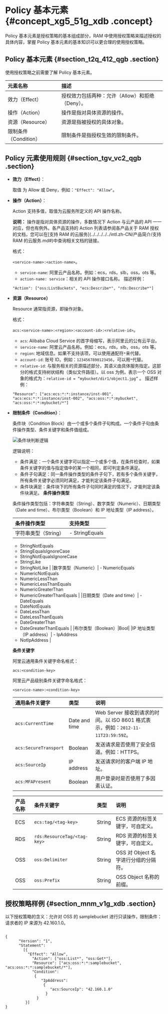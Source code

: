 # Policy 基本元素 {#concept_xg5_51g_xdb .concept}

Policy 基本元素是授权策略的基本组成部分，RAM 中使用授权策略来描述授权的具体内容，掌握 Policy 基本元素的基本知识可以更合理的使用授权策略。

## Policy 基本元素 {#section_t2q_412_qgb .section}

使用授权策略之前需要了解 Policy 基本元素。

|元素名称|描述|
|:---|:-|
|效力（Effect）|授权效力包括两种：允许（Allow）和拒绝（Deny）。|
|操作（Action）|操作是指对具体资源的操作。|
|资源（Resource）|资源是指被授权的具体对象。|
|限制条件（Condition）|限制条件是指授权生效的限制条件。|

## Policy 元素使用规则 {#section_tgv_vc2_qgb .section}

-   **效力（Effect）**：

    取值 为 Allow 或 Deny，例如：`"Effect": "Allow"`。

-   **操作（Action）**：

    Action 支持多值，取值为云服务所定义的 API 操作名称。

    **说明：** 操作是指对具体资源的操作，多数情况下 Action 与云产品的 API 一一对应，但也有例外。各产品支持的 Action 列表请参阅各产品关于 RAM 授权的文档，您可以在[支持 RAM 的云服务](../../../../../intl.zh-CN/产品简介/支持 RAM 的云服务.md#)中查询相关文档的链接。

    格式：

    `<service-name>:<action-name>`。

    -   `service-name`: 阿里云产品名称。例如：ecs，rds，slb，oss，ots 等。
    -   `action-name: service`：相关的 API 操作接口名称。
    描述样例：

    `"Action": ["oss:ListBuckets", "ecs:Describe*", "rds:Describe*"]`

-   **资源（Resource）**

    Resource 通常指资源，即操作对象。

    格式：

    `acs:<service-name>:<region>:<account-id>:<relative-id>`。

    -   `acs`: Alibaba Cloud Service 的首字母缩写，表示阿里云的公有云平台。
    -   `service-name`: 阿里云产品名称。例如：ecs，rds，slb，oss，ots 等。
    -   `region`: 地域信息。如果不支持该项，可以使用通配符`*`来代替。
    -   `account-id`: 账号 ID。例如：`1234567890123456`，可以用`*`代替。
    -   `relative-id`: 与服务相关的资源描述部分，其语义由具体服务指定。这部分的格式支持树状结构（类似文件路径）。以 oss 为例，表示一个 OSS 对象的格式为：`relative-id = “mybucket/dir1/object1.jpg”` 。
    描述样例：

    `"Resource": ["acs:ecs:*:*:instance/inst-001", "acs:ecs:*:*:instance/inst-002", "acs:oss:*:*:mybucket", "acs:oss:*:*:mybucket/*"]`

-   **限制条件（Condition）**：

    条件块（Condition Block）由一个或多个条件子句构成。一个条件子句由条件操作类型、条件关键字和条件值组成。

    ![条件块判断逻辑](images/38714_zh-CN.png "条件块判断逻辑")

    逻辑说明：

    -   条件满足：一个条件关键字可以指定一个或多个值，在条件检查时，如果条件关键字的值与指定值中的某一个相同，即可判定条件满足。
    -   条件子句满足：同一条件操作类型的条件子句下，若有多个条件关键字，所有条件关键字必须同时满足，才能判定该条件子句满足。
    -   条件块满足：条件块下的所有条件子句同时满足的情况下，才能判定该条件块满足。
    **条件操作类型**

    条件操作类型包括：字符串类型（String）、数字类型（Numeric）、日期类型（Date and time）、布尔类型（Boolean）和 IP 地址类型（IP address）。

    |条件操作类型|支持类型|
    |:-----|:---|
    |字符串类型（String）|     -   StringEquals
    -   StringNotEquals
    -   StringEqualsIgnoreCase
    -   StringNotEqualsIgnoreCase
    -   StringLike
    -   StringNotLike
 |
    |数字类型（Numeric）|     -   NumericEquals
    -   NumericNotEquals
    -   NumericLessThan
    -   NumericLessThanEquals
    -   NumericGreaterThan
    -   NumericGreaterThanEquals
 |
    |日期类型（Date and time）|     -   DateEquals
    -   DateNotEquals
    -   DateLessThan
    -   DateLessThanEquals
    -   DateGreaterThan
    -   DateGreaterThanEquals
 |
    |布尔类型（Boolean）|Bool|
    |IP 地址类型（IP address）|     -   IpAddress
    -   NotIpAddress
 |

    **条件关键字**

    阿里云通用条件关键字命名格式：

    ```
    acs:<condition-key>
    ```

    阿里云产品级别条件关键字命名格式：

    ```
    <service-name>:<condition-key>
    ```

    |通用条件关键字|类型|说明|
    |:------|:-|:-|
    |`acs:CurrentTime`|Date and time|Web Server 接收到请求的时间。以 ISO 8601 格式表示，例如：`2012-11-11T23:59:59Z`。|
    |`acs:SecureTransport`|Boolean|发送请求是否使用了安全信道。例如：HTTPS。|
    |`acs:SourceIp`|IP address|发送请求时的客户端 IP 地址。|
    |`acs:MFAPresent`|Boolean|用户登录时是否使用了多因素认证。|

    |产品名称|条件关键字|类型|说明|
    |:---|:----|:-|:-|
    |ECS|`ecs:tag/<tag-key>`|String|ECS 资源的标签关键字，可自定义。|
    |RDS|`rds:ResourceTag/<tag-key>`|String|RDS 资源的标签关键字，可自定义。|
    |OSS|`oss:Delimiter`|String|OSS 对 Object 名字进行分组的分隔符。|
    |OSS|`oss:Prefix`|String|OSS Object 名称的前缀。|


## 授权策略样例 {#section_mnm_v1g_xdb .section}

以下授权策略的含义：允许对 OSS 的 samplebucket 进行只读操作，限制条件：请求者的 IP 来源为 42.160.1.0。

```

{
      "Version": "1",
      "Statement":
        [{
          "Effect": "Allow",
            "Action": ["oss:List*", "oss:Get*"],
            "Resource": ["acs:oss:*:*:samplebucket", "acs:oss:*:*:samplebucket/*"],
            "Condition":
             {
                "IpAddress":
                 {
                    "acs:SourceIp": "42.160.1.0"
                  }
              }
         }]
}
```

